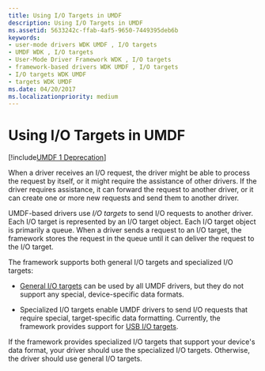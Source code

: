 ```yaml
---
title: Using I/O Targets in UMDF
description: Using I/O Targets in UMDF
ms.assetid: 5633242c-ffab-4af5-9650-7449395deb6b
keywords:
- user-mode drivers WDK UMDF , I/O targets
- UMDF WDK , I/O targets
- User-Mode Driver Framework WDK , I/O targets
- framework-based drivers WDK UMDF , I/O targets
- I/O targets WDK UMDF
- targets WDK UMDF
ms.date: 04/20/2017
ms.localizationpriority: medium
---
```


# Using I/O Targets in UMDF


[!include[UMDF 1 Deprecation](../umdf-1-deprecation.md)]

When a driver receives an I/O request, the driver might be able to process the request by itself, or it might require the assistance of other drivers. If the driver requires assistance, it can forward the request to another driver, or it can create one or more new requests and send them to another driver.

UMDF-based drivers use *I/O targets* to send I/O requests to another driver. Each I/O target is represented by an I/O target object. Each I/O target object is primarily a queue. When a driver sends a request to an I/O target, the framework stores the request in the queue until it can deliver the request to the I/O target.

The framework supports both general I/O targets and specialized I/O targets:

-   [General I/O targets](general-i-o-targets-in-umdf.md) can be used by all UMDF drivers, but they do not support any special, device-specific data formats.

-   Specialized I/O targets enable UMDF drivers to send I/O requests that require special, target-specific data formatting. Currently, the framework provides support for [USB I/O targets](usb-i-o-targets-in-umdf.md).

If the framework provides specialized I/O targets that support your device's data format, your driver should use the specialized I/O targets. Otherwise, the driver should use general I/O targets.

 

 





